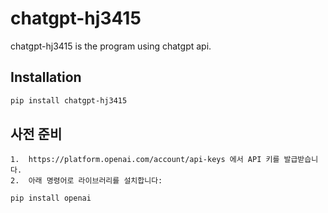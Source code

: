 # chatgpt-hj3415

chatgpt-hj3415 is the program using chatgpt api.

## Installation

```bash
pip install chatgpt-hj3415
```

## 사전 준비
	1.	https://platform.openai.com/account/api-keys 에서 API 키를 발급받습니다.
	2.	아래 명령어로 라이브러리를 설치합니다:

`pip install openai`

